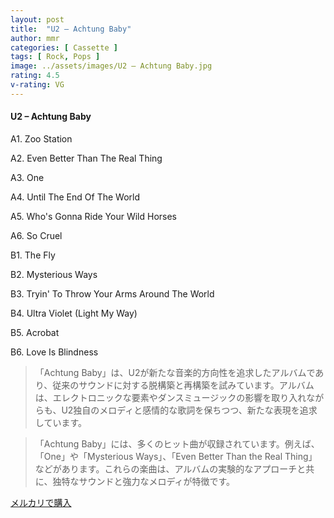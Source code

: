 ```yaml
---
layout: post
title:  "U2 – Achtung Baby"
author: mmr
categories: [ Cassette ]
tags: [ Rock, Pops ]
image: ../assets/images/U2 – Achtung Baby.jpg
rating: 4.5
v-rating: VG
---
```


#### U2 – Achtung Baby

A1. Zoo Station

A2. Even Better Than The Real Thing

A3. One

A4. Until The End Of The World

A5. Who's Gonna Ride Your Wild Horses

A6. So Cruel

B1. The Fly

B2. Mysterious Ways

B3. Tryin' To Throw Your Arms Around The World

B4. Ultra Violet (Light My Way)

B5. Acrobat

B6. Love Is Blindness

> 「Achtung Baby」は、U2が新たな音楽的方向性を追求したアルバムであり、従来のサウンドに対する脱構築と再構築を試みています。アルバムは、エレクトロニックな要素やダンスミュージックの影響を取り入れながらも、U2独自のメロディと感情的な歌詞を保ちつつ、新たな表現を追求しています。

> 「Achtung Baby」には、多くのヒット曲が収録されています。例えば、「One」や「Mysterious Ways」、「Even Better Than the Real Thing」などがあります。これらの楽曲は、アルバムの実験的なアプローチと共に、独特なサウンドと強力なメロディが特徴です。


[メルカリで購入](https://jp.mercari.com/item/m41507075580)

